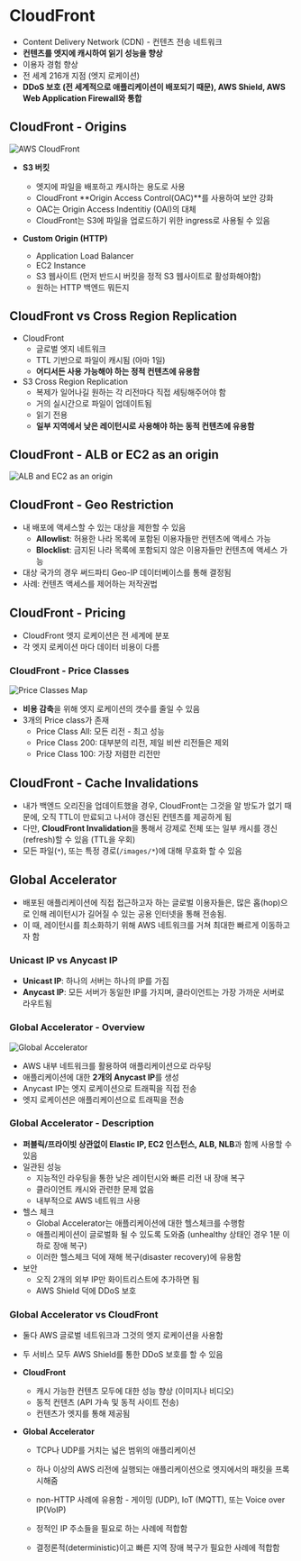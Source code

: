# CloudFront

- Content Delivery Network (CDN) - 컨텐츠 전송 네트워크
- **컨텐츠를 엣지에 캐시하여 읽기 성능을 향상**
- 이용자 경험 향상
- 전 세계 216개 지점 (엣지 로케이션)
- **DDoS 보호 (전 세계적으로 애플리케이션이 배포되기 때문), AWS Shield, AWS Web Application Firewall와 통합**

## CloudFront - Origins

![AWS CloudFront](https://docs.aws.amazon.com/ko_kr/AmazonCloudFront/latest/DeveloperGuide/images/cloudfront-events-that-trigger-lambda-functions.png)

- **S3 버킷**
  - 엣지에 파일을 배포하고 캐시하는 용도로 사용
  - CloudFront **Origin Access Control(OAC)**를 사용하여 보안 강화
  - OAC는 Origin Access Indentitiy (OAI)의 대체
  - CloudFront는 S3에 파일을 업로드하기 위한 ingress로 사용될 수 있음

- **Custom Origin (HTTP)**
  - Application Load Balancer
  - EC2 Instance
  - S3 웹사이트 (먼저 반드시 버킷을 정적 S3 웹사이트로 활성화해야함)
  - 원하는 HTTP 백엔드 뭐든지

## CloudFront vs Cross Region Replication

- CloudFront
  - 글로벌 엣지 네트워크
  - TTL 기반으로 파일이 캐시됨 (아마 1일)
  - **어디서든 사용 가능해야 하는 정적 컨텐츠에 유용함**
- S3 Cross Region Replication
  - 복제가 일어나길 원하는 각 리전마다 직접 세팅해주어야 함
  - 거의 실시간으로 파일이 업데이트됨
  - 읽기 전용
  - **일부 지역에서 낮은 레이턴시로 사용해야 하는 동적 컨텐츠에 유용함**

## CloudFront - ALB or EC2 as an origin

![ALB and EC2 as an origin](https://s2.51cto.com/images/blog/202107/30/9919472bfa0c101d1597350721fa406e.png?x-oss-process=image/watermark,size_16,text_QDUxQ1RP5Y2a5a6i,color_FFFFFF,t_30,g_se,x_10,y_10,shadow_20,type_ZmFuZ3poZW5naGVpdGk=/format,webp/resize,m_fixed,w_1184)

## CloudFront - Geo Restriction

- 내 배포에 액세스할 수 있는 대상을 제한할 수 있음
  - **Allowlist**: 허용한 나라 목록에 포함된 이용자들만 컨텐츠에 액세스 가능
  - **Blocklist**: 금지된 나라 목록에 포함되지 않은 이용자들만 컨텐츠에 액세스 가능
- 대상 국가의 경우 써드파티 Geo-IP 데이터베이스를 통해 결정됨
- 사례: 컨텐츠 액세스를 제어하는 저작권법

## CloudFront - Pricing

- CloudFront 엣지 로케이션은 전 세계에 분포
- 각 엣지 로케이션 마다 데이터 비용이 다름

### CloudFront - Price Classes

![Price Classes Map](https://user-images.githubusercontent.com/29729545/153042484-2e8e09f3-92ad-494d-ad07-f79914c14772.png)

- **비용 감축**을 위해 엣지 로케이션의 갯수를 줄일 수 있음
- 3개의 Price class가 존재
  - Price Class All: 모든 리전 - 최고 성능
  - Price Class 200: 대부분의 리전, 제일 비싼 리전들은 제외
  - Price Class 100: 가장 저렴한 리전만

## CloudFront - Cache Invalidations

- 내가 백엔드 오리진을 업데이트했을 경우, CloudFront는 그것을 알 방도가 없기 때문에, 오직 TTL이 만료되고 나서야 갱신된 컨텐츠를 제공하게 됨
- 다만, **CloudFront Invalidation**을 통해서 강제로 전체 또는 일부 캐시를 갱신(refresh)할 수 있음 (TTL을 우회)
- 모든 파일(`*`), 또는 특정 경로(`/images/*`)에 대해 무효화 할 수 있음

## Global Accelerator

- 배포된 애플리케이션에 직접 접근하고자 하는 글로벌 이용자들은, 많은 홉(hop)으로 인해 레이턴시가 길어질 수 있는 공용 인터넷을 통해 전송됨.
- 이 때, 레이턴시를 최소화하기 위해 AWS 네트워크를 거쳐 최대한 빠르게 이동하고자 함

### Unicast IP vs Anycast IP

- **Unicast IP**: 하나의 서버는 하나의 IP를 가짐
- **Anycast IP**: 모든 서버가 동일한 IP를 가지며, 클라이언트는 가장 가까운 서버로 라우트됨

### Global Accelerator - Overview

![Global Accelerator](https://d1.awsstatic.com/product-page-diagram_AWS-Global-Accelerator%402x.dd86ff5885ab5035037ad065d54120f8c44183fa.png)

- AWS 내부 네트워크를 활용하여 애플리케이션으로 라우팅
- 애플리케이션에 대한 **2개의 Anycast IP**를 생성
- Anycast IP는 엣지 로케이션으로 트래픽을 직접 전송
- 엣지 로케이션은 애플리케이션으로 트래픽을 전송

### Global Accelerator - Description

- **퍼블릭/프라이빗 상관없이 Elastic IP, EC2 인스턴스, ALB, NLB**과 함께 사용할 수 있음
- 일관된 성능
  - 지능적인 라우팅을 통한 낮은 레이턴시와 빠른 리전 내 장애 복구
  - 클라이언트 캐시와 관련한 문제 없음
  - 내부적으로 AWS 네트워크 사용
- 헬스 체크
  - Global Accelerator는 애플리케이션에 대한 헬스체크를 수행함
  - 애플리케이션이 글로벌화 될 수 있도록 도와줌 (unhealthy 상태인 경우 1분 이하로 장애 복구)
  - 이러한 헬스체크 덕에 재해 복구(disaster recovery)에 유용함
- 보안
  - 오직 2개의 외부 IP만 화이트리스트에 추가하면 됨
  - AWS Shield 덕에 DDoS 보호

### Global Accelerator vs CloudFront

- 둘다 AWS 글로벌 네트워크과 그것의 엣지 로케이션을 사용함
- 두 서비스 모두 AWS Shield를 통한 DDoS 보호를 할 수 있음

- **CloudFront**
  - 캐시 가능한 컨텐츠 모두에 대한 성능 향상 (이미지나 비디오)
  - 동적 컨텐츠 (API 가속 및 동적 사이트 전송)
  - 컨텐츠가 엣지를 통해 제공됨
- **Global Accelerator**
  - TCP나 UDP를 거치는 넓은 범위의 애플리케이션
  - 하나 이상의 AWS 리전에 실행되는 애플리케이션으로 엣지에서의 패킷을 프록시해줌
  - non-HTTP 사례에 유용함 - 게이밍 (UDP), IoT (MQTT), 또는 Voice over IP(VoIP)
  - 정적인 IP 주소들을 필요로 하는 사례에 적합함

  - 결정론적(deterministic)이고 빠른 지역 장애 복구가 필요한 사례에 적합함

